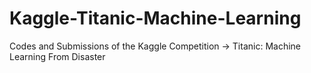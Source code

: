 # Kaggle-Titanic-Machine-Learning
Codes and Submissions of the Kaggle Competition -> Titanic: Machine Learning From Disaster
